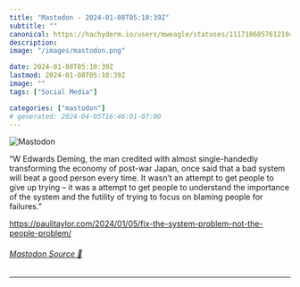 ```yaml
---
title: "Mastodon - 2024-01-08T05:10:39Z"
subtitle: ""
canonical: https://hachyderm.io/users/mweagle/statuses/111718605761219438
description:
image: "/images/mastodon.png"

date: 2024-01-08T05:10:39Z
lastmod: 2024-01-08T05:10:39Z
image: ""
tags: ["Social Media"]

categories: ["mastodon"]
# generated: 2024-04-05T16:46:01-07:00
---
```

![Mastodon](/images/mastodon.png)

<p>“W Edwards Deming, the man credited with almost single-handedly transforming the economy of post-war Japan, once said that a bad system will beat a good person every time. It wasn’t an attempt to get people to give up trying – it was a attempt to get people to understand the importance of the system and the futility of trying to focus on blaming people for failures.”</p><p><a href="https://paulitaylor.com/2024/01/05/fix-the-system-problem-not-the-people-problem/" target="_blank" rel="nofollow noopener noreferrer" translate="no"><span class="invisible">https://</span><span class="ellipsis">paulitaylor.com/2024/01/05/fix</span><span class="invisible">-the-system-problem-not-the-people-problem/</span></a></p>


###### [Mastodon Source 🐘](https://hachyderm.io/@mweagle/111718605761219438)

___
